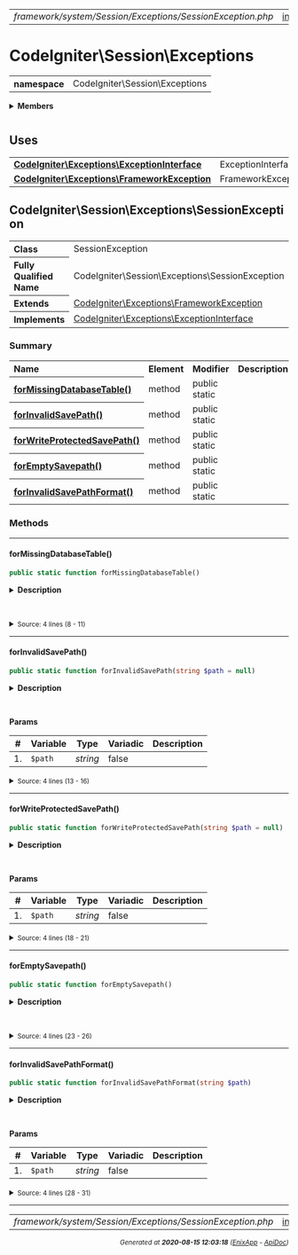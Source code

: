 


 



<table>
<tr>
<td style="width:100%"><em>framework/system/Session/Exceptions/SessionException.php</em></td>
<td><a href="../../../../../../../api/index.md">index</a></td>
<td><a href="../../../../../../../api/vendor/codeigniter4/framework/system/Security/Security.md">prev</a></td>
<td><a href="../../../../../../../api/vendor/codeigniter4/framework/system/Session/Handlers/ArrayHandler.md">next</a></td>
</tr>
</table>







# CodeIgniter\Session\Exceptions 
<table style="text-align:left">
<tr><th>namespace</th><td>CodeIgniter\Session\Exceptions</td></tr>
</table>

 

<details>
<summary style="margin-bottom:12px;"><strong>Members</strong></summary>
<table>
<tr><td><a href="../../../../../../../api/vendor/codeigniter4/framework/system/Session/Exceptions/SessionException.md">CodeIgniter\Session\Exceptions\SessionException</a></td></tr>
</table>
</details>



 
 ## Uses

<table style="text-align:left;">
<tr>
<td>
<a href="../../../../../../../api/vendor/codeigniter4/framework/system/Exceptions/ExceptionInterface.md"><strong>CodeIgniter\Exceptions\ExceptionInterface</strong></a>
</td>
<td>ExceptionInterface</td>
</tr>
<tr>
<td>
<a href="../../../../../../../api/vendor/codeigniter4/framework/system/Exceptions/FrameworkException.md"><strong>CodeIgniter\Exceptions\FrameworkException</strong></a>
</td>
<td>FrameworkException</td>
</tr>
</table>



 
## CodeIgniter\Session\Exceptions\SessionException

<table style="text-align:left">
<tr><th>Class</th><td>SessionException</td></tr>
<tr><th>Fully Qualified Name</th><td>CodeIgniter\Session\Exceptions\SessionException</td></tr>
<tr><th>Extends</th><td><a href="../../../../../../../api/vendor/codeigniter4/framework/system/Exceptions/FrameworkException.md">CodeIgniter\Exceptions\FrameworkException</a></td></tr>
<tr><th>Implements</th>
<td>
<a href="../../../../../../../api/vendor/codeigniter4/framework/system/Exceptions/ExceptionInterface.md">CodeIgniter\Exceptions\ExceptionInterface</a><br>
</td>
</tr>
</table>




### Summary


<table style="text-align:left;">
<tr>
<th>Name</th>
<th>Element</th>
<th>Modifier</th>
<th>Description</th>
</tr>


<tr>
<th><a href="#forMissingDatabaseTable"><strong>forMissingDatabaseTable</strong>()</a></th>
<td>method</td>
<td>
public<br>static

</td>
<td></td>
</tr>
<tr>
<th><a href="#forInvalidSavePath"><strong>forInvalidSavePath</strong>()</a></th>
<td>method</td>
<td>
public<br>static

</td>
<td></td>
</tr>
<tr>
<th><a href="#forWriteProtectedSavePath"><strong>forWriteProtectedSavePath</strong>()</a></th>
<td>method</td>
<td>
public<br>static

</td>
<td></td>
</tr>
<tr>
<th><a href="#forEmptySavepath"><strong>forEmptySavepath</strong>()</a></th>
<td>method</td>
<td>
public<br>static

</td>
<td></td>
</tr>
<tr>
<th><a href="#forInvalidSavePathFormat"><strong>forInvalidSavePathFormat</strong>()</a></th>
<td>method</td>
<td>
public<br>static

</td>
<td></td>
</tr>

</table>






### Methods


<hr>

#### forMissingDatabaseTable()

```php
public static function forMissingDatabaseTable()
```

<details>
<summary style="margin-bottom:12px;"><strong>Description</strong></summary>

*No description.*


</details>



<table style="text-align:left">
</table>










<details>
<summary><small>Source: 4 lines (8 - 11)</small></summary>

```php
public static function forMissingDatabaseTable()
{
	return new static(lang('Session.missingDatabaseTable'));
}
```

</details>


<hr>

#### forInvalidSavePath()

```php
public static function forInvalidSavePath(string $path = null)
```

<details>
<summary style="margin-bottom:12px;"><strong>Description</strong></summary>

*No description.*


</details>



<table style="text-align:left">
</table>


**Params**

<table>
<thead>
<tr>
<th>#</th>
<th>Variable</th>
<th>Type</th>
<th>Variadic</th>
<th>Description</th>
</tr>
</thead>
<tbody>

<tr>
<td>1.</td>
<td><code>$path</code></td>
<td><em>string
</em></td>
<td>false</td>
<td></td>
</tr>


</tbody>
</table>








<details>
<summary><small>Source: 4 lines (13 - 16)</small></summary>

```php
public static function forInvalidSavePath(string $path = null)
{
	return new static(lang('Session.invalidSavePath', [$path]));
}
```

</details>


<hr>

#### forWriteProtectedSavePath()

```php
public static function forWriteProtectedSavePath(string $path = null)
```

<details>
<summary style="margin-bottom:12px;"><strong>Description</strong></summary>

*No description.*


</details>



<table style="text-align:left">
</table>


**Params**

<table>
<thead>
<tr>
<th>#</th>
<th>Variable</th>
<th>Type</th>
<th>Variadic</th>
<th>Description</th>
</tr>
</thead>
<tbody>

<tr>
<td>1.</td>
<td><code>$path</code></td>
<td><em>string
</em></td>
<td>false</td>
<td></td>
</tr>


</tbody>
</table>








<details>
<summary><small>Source: 4 lines (18 - 21)</small></summary>

```php
public static function forWriteProtectedSavePath(string $path = null)
{
	return new static(lang('Session.writeProtectedSavePath', [$path]));
}
```

</details>


<hr>

#### forEmptySavepath()

```php
public static function forEmptySavepath()
```

<details>
<summary style="margin-bottom:12px;"><strong>Description</strong></summary>

*No description.*


</details>



<table style="text-align:left">
</table>










<details>
<summary><small>Source: 4 lines (23 - 26)</small></summary>

```php
public static function forEmptySavepath()
{
	return new static(lang('Session.emptySavePath'));
}
```

</details>


<hr>

#### forInvalidSavePathFormat()

```php
public static function forInvalidSavePathFormat(string $path)
```

<details>
<summary style="margin-bottom:12px;"><strong>Description</strong></summary>

*No description.*


</details>



<table style="text-align:left">
</table>


**Params**

<table>
<thead>
<tr>
<th>#</th>
<th>Variable</th>
<th>Type</th>
<th>Variadic</th>
<th>Description</th>
</tr>
</thead>
<tbody>

<tr>
<td>1.</td>
<td><code>$path</code></td>
<td><em>string
</em></td>
<td>false</td>
<td></td>
</tr>


</tbody>
</table>








<details>
<summary><small>Source: 4 lines (28 - 31)</small></summary>

```php
public static function forInvalidSavePathFormat(string $path)
{
	return new static(lang('Session.invalidSavePathFormat', [$path]));
}
```

</details>





 


 
  




<hr>

<table>
<tr>
<td style="width:100%"><em>framework/system/Session/Exceptions/SessionException.php</em></td>
<td><a href="../../../../../../../api/index.md">index</a></td>
<td><a href="../../../../../../../api/vendor/codeigniter4/framework/system/Security/Security.md">prev</a></td>
<td><a href="../../../../../../../api/vendor/codeigniter4/framework/system/Session/Handlers/ArrayHandler.md">next</a></td>
<td><a href="#">top</a></td></tr>
</table>




<div style="text-align:right;">

<small>_Generated at **2020-08-15 12:03:18**_ *([EnixApp](https://github.com/enix-app) - [ApiDoc](https://github.com/enix-app/apidoc))*</small>
</div>
